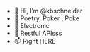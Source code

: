 - 👋 Hi, I’m @kbschneider
- 👀 Poetry, Poker , Poke 
- 🌱 Electronic 
- 💞️ Restful APIsss
- 📫 Right HERE

<!---
kbschneider/kbschneider is a ✨ special ✨ repository because its `README.md` (this file) appears on your GitHub profile.
You can click the Preview link to take a look at your changes.
--->

